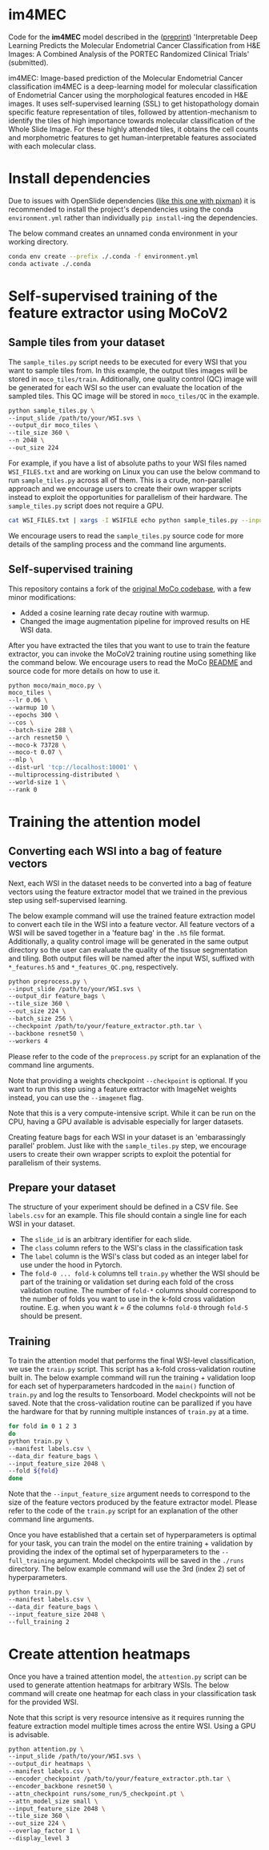 # im4MEC
Code for the **im4MEC** model described in the ([preprint](https://papers.ssrn.com/sol3/papers.cfm?abstract_id=4144537)) 'Interpretable Deep Learning Predicts the Molecular Endometrial Cancer Classification from H&E Images: A Combined Analysis of the PORTEC Randomized Clinical Trials' (submitted).

im4MEC: Image-based prediction of the Molecular Endometrial Cancer classification
im4MEC is a deep-learning model for molecular classification of Endometrial Cancer using the morphological features encoded in H&E images. It uses self-supervised learning (SSL) to get histopathology domain specific feature representation of tiles, followed by attention-mechanism to identify the tiles of high importance towards molecular classification of the Whole Slide Image. For these highly attended tiles, it obtains the cell counts and morphometric features to get human-interpretable features associated with each molecular class. 

# Install dependencies
Due to issues with OpenSlide dependencies ([like this one with pixman](https://github.com/mahmoodlab/CLAM/issues/13#issuecomment-690327553)) it is recommended to install the project's dependencies using the conda `environment.yml` rather than individually `pip install`-ing the dependencies.

The below command creates an unnamed conda environment in your working directory.

```sh
conda env create --prefix ./.conda -f environment.yml
conda activate ./.conda
```

# Self-supervised training of the feature extractor using MoCoV2
## Sample tiles from your dataset

The `sample_tiles.py` script needs to be executed for every WSI that you want to sample tiles from.  In this example, the output tiles images will be stored in `moco_tiles/train`. Additionally, one quality control (QC) image will be generated for each WSI so the user can evaluate the location of the sampled tiles. This QC image will be stored in `moco_tiles/QC` in the example.

```sh
python sample_tiles.py \
--input_slide /path/to/your/WSI.svs \
--output_dir moco_tiles \
--tile_size 360 \
--n 2048 \
--out_size 224
```

For example, if you have a list of absolute paths to your WSI files named `WSI_FILES.txt` and are working on Linux you can use the below command to run `sample_tiles.py` across all of them. This is a crude, non-parallel approach and we encourage users to create their own wrapper scripts instead to exploit the opportunities for parallelism of their hardware. The `sample_tiles.py` script does not require a GPU.

```bash
cat WSI_FILES.txt | xargs -I WSIFILE echo python sample_tiles.py --input_slide=WSIFILE --output_dir=moco_tiles --tile_size=360 --n=2048 --out_size=224 | bash
```

We encourage users to read the `sample_tiles.py` source code for more details of the sampling process and the command line arguments.


## Self-supervised training

This repository contains a fork of the [original MoCo codebase](https://github.com/facebookresearch/moco), with a few minor modifications:
- Added a cosine learning rate decay routine with warmup.
- Changed the image augmentation pipeline for improved results on HE WSI data.

After you have extracted the tiles that you want to use to train the feature extractor, you can invoke the MoCoV2 training routine using something like the command below. We encourage users to read the MoCo [README](/moco/README.md) and source code for more details on how to use it.

```sh
python moco/main_moco.py \
moco_tiles \
--lr 0.06 \
--warmup 10 \
--epochs 300 \
--cos \
--batch-size 288 \
--arch resnet50 \
--moco-k 73728 \
--moco-t 0.07 \
--mlp \
--dist-url 'tcp://localhost:10001' \
--multiprocessing-distributed \
--world-size 1 \
--rank 0
```


# Training the attention model
## Converting each WSI into a bag of feature vectors

Next, each WSI in the dataset needs to be converted into a bag of feature vectors using the feature extractor model that we trained in the previous step using self-supervised learning.

The below example command will use the trained feature extraction model to convert each tile in the WSI into a feature vector. All feature vectors of a WSI will be saved together in a 'feature bag' in the `.h5` file format. Additionally, a quality control image will be generated in the same output directory so the user can evaluate the quality of the tissue segmentation and tiling. Both output files will be named after the input WSI, suffixed with `*_features.h5` and `*_features_QC.png`, respectively.

```sh
python preprocess.py \
--input_slide /path/to/your/WSI.svs \
--output_dir feature_bags \
--tile_size 360 \
--out_size 224 \
--batch_size 256 \
--checkpoint /path/to/your/feature_extractor.pth.tar \
--backbone resnet50 \
--workers 4
```

Please refer to the code of the `preprocess.py` script for an explanation of the command line arguments.

Note that providing a weights checkpoint `--checkpoint` is optional. If you want to run this step using a feature extractor with ImageNet weights instead, you can use the `--imagenet` flag.

Note that this is a very compute-intensive script. While it can be run on the CPU, having a GPU available is advisable especially for larger datasets.

Creating feature bags for each WSI in your dataset is an 'embarassingly parallel' problem. Just like with the `sample_tiles.py` step, we encourage users to create their own wrapper scripts to exploit the potential for parallelism of their systems.

## Prepare your dataset
The structure of your experiment should be defined in a CSV file. See `labels.csv` for an example. This file should contain a single line for each WSI in your dataset.

- The `slide_id` is an arbitrary identifier for each slide.
- The `class` column refers to the WSI's class in the classification task
- The `label` column is the WSI's class but coded as an integer label for use under the hood in Pytorch.
- The `fold-0 ... fold-k` columns tell `train.py` whether the WSI should be part of the training or validation set during each fold of the cross validation routine. The number of `fold-*` columns should correspond to the number of folds you want to use in the k-fold cross validation routine. E.g. when you want _k = 6_ the columns `fold-0` through `fold-5` should be present.

## Training

To train the attention model that performs the final WSI-level classification, we use the `train.py` script. This script has a k-fold cross-validation routine built in. The below example command will run the training + validation loop for each set of hyperparameters hardcoded in the `main()` function of `train.py` and log the results to Tensorboard. Model checkpoints will not be saved. Note that the cross-validation routine can be parallized if you have the hardware for that by running multiple instances of `train.py` at a time.

```sh
for fold in 0 1 2 3
do
python train.py \
--manifest labels.csv \
--data_dir feature_bags \
--input_feature_size 2048 \
--fold ${fold}
done
```

Note that the `--input_feature_size` argument needs to correspond to the size of the feature vectors produced by the feature extractor model. Please refer to the code of the `train.py` script for an explanation of the other command line arguments.

Once you have established that a certain set of hyperparameters is optimal for your task, you can train the model on the entire training + validation by providing the index of the optimal set of hyperparameters to the `--full_training` argument. Model checkpoints will be saved in the `./runs` directory. The below example command will use the 3rd (index 2) set of hyperparameters.

```sh
python train.py \
--manifest labels.csv \
--data_dir feature_bags \
--input_feature_size 2048 \
--full_training 2
```

# Create attention heatmaps

Once you have a trained attention model, the `attention.py` script can be used to generate attention heatmaps for arbitrary WSIs. The below command will create one heatmap for each class in your classification task for the provided WSI. 

Note that this script is very resource intensive as it requires running the feature extraction model multiple times across the entire WSI. Using a GPU is advisable.

```sh
python attention.py \
--input_slide /path/to/your/WSI.svs \
--output_dir heatmaps \
--manifest labels.csv \
--encoder_checkpoint /path/to/your/feature_extractor.pth.tar \
--encoder_backbone resnet50 \
--attn_checkpoint runs/some_run/5_checkpoint.pt \
--attn_model_size small \
--input_feature_size 2048 \
--tile_size 360 \
--out_size 224 \
--overlap_factor 1 \
--display_level 3
```
